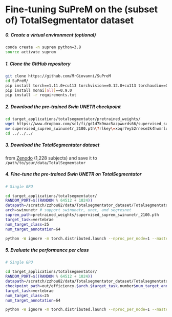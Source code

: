 # Fine-tuning SuPreM on the (subset of) TotalSegmentator dataset

##### 0. Create a virtual environment (optional)

```bash
conda create -n suprem python=3.8
source activate suprem
```

##### 1. Clone the GitHub repository

```bash
git clone https://github.com/MrGiovanni/SuPreM
cd SuPreM/
pip install torch==1.11.0+cu113 torchvision==0.12.0+cu113 torchaudio==0.11.0 --extra-index-url https://download.pytorch.org/whl/cu113
pip install monai[all]==0.9.0
pip install -r requirements.txt
```

##### 2. Download the pre-trained Swin UNETR checkpoint

```bash
cd target_applications/totalsegmentator/pretrained_weights/
wget https://www.dropbox.com/scl/fi/gd1d7k9mac5azpwurds66/supervised_suprem_swinunetr_2100.pth?rlkey=xoqr7ey52rnese2k4hwmrlqrt
mv supervised_suprem_swinunetr_2100.pth\?rlkey\=xoqr7ey52rnese2k4hwmrlqrt supervised_suprem_swinunetr_2100.pth
cd ../../../
```

##### 3. Download the TotalSegmentator dataset

from [Zenodo](https://doi.org/10.5281/zenodo.6802613) (1,228 subjects) and save it to `/path/to/your/data/TotalSegmentator`

##### 4. Fine-tune the pre-trained Swin UNETR on TotalSegmentator

```bash
# Single GPU

cd target_applications/totalsegmentator/
RANDOM_PORT=$((RANDOM % 64512 + 1024))
datapath=/scratch/zzhou82/data/Totalsegmentator_dataset/Totalsegmentator_dataset/ # change to /path/to/your/data/TotalSegmentator
arch=swinunetr # support swinunetr, unet, and segresnet
suprem_path=pretrained_weights/supervised_suprem_swinunetr_2100.pth
target_task=vertebrae
num_target_class=25
num_target_annotation=64

python -W ignore -m torch.distributed.launch --nproc_per_node=1 --master_port=$RANDOM_PORT train.py --dist False --model_backbone $arch --log_name efficiency.$arch.$target_task.number$num_target_annotation --map_type $target_task --num_class $num_target_class --dataset_path $datapath --num_workers 8 --batch_size 2 --pretrain $suprem_path --percent $num_target_annotation
```

##### 5. Evaluate the performance per class

```bash
# Single GPU

cd target_applications/totalsegmentator/
RANDOM_PORT=$((RANDOM % 64512 + 1024))
datapath=/scratch/zzhou82/data/Totalsegmentator_dataset/Totalsegmentator_dataset/ # change to /path/to/your/data/TotalSegmentator
checkpoint_path=out/efficiency.$arch.$target_task.number$num_target_annotation/best_model.pth
target_task=vertebrae
num_target_class=25
num_target_annotation=64

python -W ignore -m torch.distributed.launch --nproc_per_node=1 --master_port=$RANDOM_PORT test.py --dist False --model_backbone $arch --log_name efficiency.$arch.$target_task.number$num_target_annotation --map_type $target_task --num_class $num_target_class --dataset_path $datapath --num_workers 8 --batch_size 2 --pretrain $checkpoint_path --train_type efficiency 
```

